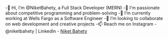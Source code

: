 -👋 Hi, I’m @NiketBahety, a Full Stack Developer (MERN)
-👀 I’m passionate about competitive programming and problem-solving
-🌱 I’m currently working at Wells Fargo as a Software Engineer
-💞️ I’m looking to collaborate on web development and creative projects
-📫 Reach me on Instagram - @niketbahety | LinkedIn - [Niket Bahety](https://www.linkedin.com/in/niket-bahety-260151229/)

<!---
NiketBahety/NiketBahety is a ✨ special ✨ repository because its `README.md` (this file) appears on your GitHub profile.
You can click the Preview link to take a look at your changes.
--->
